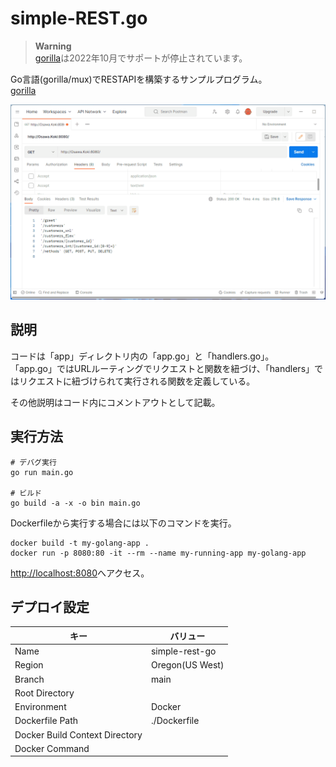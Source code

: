# simple-REST.go

> **Warning**  
> [gorilla](https://github.com/gorilla#gorilla-toolkit)は2022年10月でサポートが停止されています。  

Go言語(gorilla/mux)でRESTAPIを構築するサンプルプログラム。  
[gorilla](https://github.com/gorilla/mux)  

![成果物](./.development/img/fruit.gif)  

## 説明

コードは「app」ディレクトリ内の「app.go」と「handlers.go」。  
「app.go」ではURLルーティングでリクエストと関数を紐づけ、「handlers」ではリクエストに紐づけられて実行される関数を定義している。  

その他説明はコード内にコメントアウトとして記載。  

## 実行方法

```shell
# デバグ実行
go run main.go

# ビルド
go build -a -x -o bin main.go
```

Dockerfileから実行する場合には以下のコマンドを実行。  

```shell
docker build -t my-golang-app .
docker run -p 8080:80 -it --rm --name my-running-app my-golang-app
```

<http://localhost:8080>へアクセス。  

## デプロイ設定

| キー | バリュー |
| ---- | ---- |
| Name | simple-rest-go |
| Region | Oregon(US West) |
| Branch | main |
| Root Directory |  |
| Environment | Docker |
| Dockerfile Path | ./Dockerfile |
| Docker Build Context Directory |  |
| Docker Command |  |
